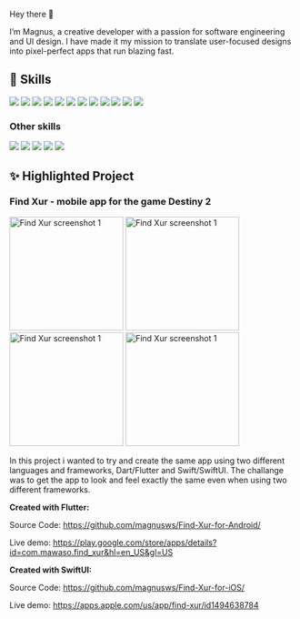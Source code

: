 Hey there 👋

I’m Magnus, a creative developer with a passion for software engineering and UI design. I have made it my mission to translate user-focused designs into pixel-perfect apps that run blazing fast.

## 💼 Skills

![](https://img.shields.io/badge/Code-C++-green) ![](https://img.shields.io/badge/Code-Python-green) ![](https://img.shields.io/badge/Code-Swift-green) ![](https://img.shields.io/badge/Code-SwiftUI-green) ![](https://img.shields.io/badge/Code-Dart-green) ![](https://img.shields.io/badge/Code-Flutter-green) ![](https://img.shields.io/badge/Code-JavaScript-green) ![](https://img.shields.io/badge/Code-React-green) ![](https://img.shields.io/badge/Code-Express-green) ![](https://img.shields.io/badge/Code-node.js-green) ![](https://img.shields.io/badge/Code-MongoDB-green) ![](https://img.shields.io/badge/Code-MySQL-green)

### Other skills

![](https://img.shields.io/badge/Tools-Photoshop-informational?style=flat&logo=Adobe-Photoshop&logoColor=white&color=green) ![](https://img.shields.io/badge/Tools-Illustrator-informational?style=flat&logo=Adobe-Illustrator&logoColor=white&color=green) ![](https://img.shields.io/badge/Tools-AdobeXD-informational?style=flat&logo=Adobe-XD&logoColor=white&color=green) ![](https://img.shields.io/badge/Tools-GitHub-informational?style=flat&logo=GitHub&logoColor=white&color=green) ![](https://img.shields.io/badge/Tools-Bitbucket-informational?style=flat&logo=Bitbucket&logoColor=white&color=green)

## ✨ Highlighted Project

### Find Xur - mobile app for the game Destiny 2
<img src="https://play-lh.googleusercontent.com/9_lkEMdrRr7INc76XZRk5b0SA2Ff3zqZtTN3sFxvn3tGMZMAb9e4cxDsvFbHagrYDLU=w2560-h1600" alt="Find Xur screenshot 1" width="200"/> <img src="https://play-lh.googleusercontent.com/MRFPIaKwMivMdmhYKlVq0h6lmzNVdF6_xbWDO_IQTAqteWDnJSmE3_RJV-OuTirpeA=w2560-h1600" alt="Find Xur screenshot 1" width="200"/> <img src="https://play-lh.googleusercontent.com/XUs23XTrI93mvh_7FW5JYjW8uO_zmkpkg1ttFJdvNA69Yn4sd4BQeuUDLc512xS_hXeH=w2560-h1600" alt="Find Xur screenshot 1" width="200"/> <img src="https://play-lh.googleusercontent.com/SGIta1vddD1ubWGh1tXtDELvp4Jk132rUpCGcKcabLshBnX3tZTfuXFlCFUbVwqvzPg=w2560-h1600" alt="Find Xur screenshot 1" width="200"/>

In this project i wanted to try and create the same app using two different languages and frameworks, Dart/Flutter and Swift/SwiftUI. The challange was to get the app to look and feel exactly the same even when using two different frameworks.

**Created with Flutter:**

Source Code: https://github.com/magnusws/Find-Xur-for-Android/

Live demo: https://play.google.com/store/apps/details?id=com.mawaso.find_xur&hl=en_US&gl=US

**Created with SwiftUI:**

Source Code: https://github.com/magnusws/Find-Xur-for-iOS/

Live demo: https://apps.apple.com/us/app/find-xur/id1494638784
